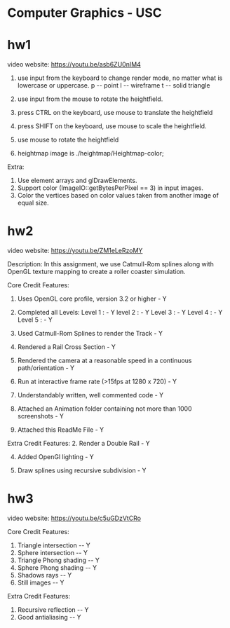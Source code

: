 # Computer Graphics - USC

# hw1
video website: https://youtu.be/asb6ZU0nIM4
1. use input from the keyboard to change render mode, no matter what is lowercase 
or uppercase.
   p -- point
   l -- wireframe
   t -- solid triangle

2. use input from the mouse to rotate the heightfield.
3. press CTRL on the keyboard, use mouse to translate the heightfield
4. press SHIFT on the keyboard, use mouse to scale the heightfield.
5. use mouse to rotate the heightfield
6. heightmap image is ./heightmap/Heightmap-color;

Extra:
1. Use element arrays and glDrawElements.
2. Support color (ImageIO::getBytesPerPixel == 3) in input images.
3. Color the vertices based on color values taken from another image of equal size.

# hw2
video website: https://youtu.be/ZM1eLeRzoMY 

Description: In this assignment, we use Catmull-Rom splines along with OpenGL texture mapping to create a roller coaster simulation.

Core Credit Features: 
1. Uses OpenGL core profile, version 3.2 or higher - Y

2. Completed all Levels:
  Level 1 : - Y
  level 2 : - Y
  Level 3 : - Y
  Level 4 : - Y
  Level 5 : - Y

3. Used Catmull-Rom Splines to render the Track - Y

4. Rendered a Rail Cross Section - Y

5. Rendered the camera at a reasonable speed in a continuous path/orientation - Y

6. Run at interactive frame rate (>15fps at 1280 x 720) - Y

7. Understandably written, well commented code - Y

8. Attached an Animation folder containing not more than 1000 screenshots - Y

9. Attached this ReadMe File - Y

Extra Credit Features: 
2. Render a Double Rail - Y

4. Added OpenGl lighting - Y

7. Draw splines using recursive subdivision - Y


# hw3
video website: https://youtu.be/c5uGDzVtCRo

Core Credit Features: 
1. Triangle intersection -- Y
2. Sphere intersection  -- Y
3. Triangle Phong shading -- Y
4. Sphere Phong shading -- Y
5. Shadows rays  -- Y
6. Still images -- Y

Extra Credit Features:
1. Recursive reflection  -- Y
2. Good antialiasing -- Y 

